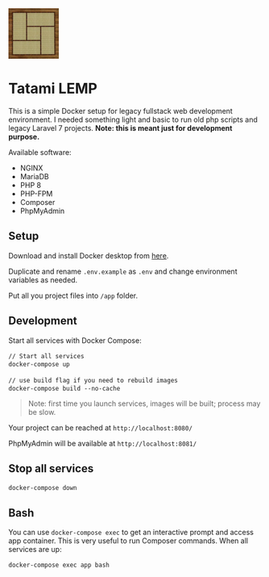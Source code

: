 <img src="logo.jpg" alt="japanese tatami" width="100"/>

# Tatami LEMP

This is a simple Docker setup for legacy fullstack web development environment. I needed something light and basic to run old php scripts and legacy Laravel 7 projects. **Note: this is meant just for development purpose.**

Available software:
- NGINX
- MariaDB
- PHP 8
- PHP-FPM
- Composer
- PhpMyAdmin

## Setup
Download and install Docker desktop from [here](https://docs.docker.com/get-docker/).

Duplicate and rename `.env.example` as `.env` and change environment variables as needed.

Put all you project files into `/app` folder.

## Development
Start all services with Docker Compose:

```
// Start all services
docker-compose up

// use build flag if you need to rebuild images
docker-compose build --no-cache
```

> Note: first time you launch services, images will be built; process may be slow.

Your project can be reached at  `http://localhost:8080/ `

PhpMyAdmin will be available at  `http://localhost:8081/ `


## Stop all services
```
docker-compose down
```


## Bash
You can use `docker-compose exec` to get an interactive prompt and access app container.
This is very useful to run Composer commands.
When all services are up:

```
docker-compose exec app bash
```
